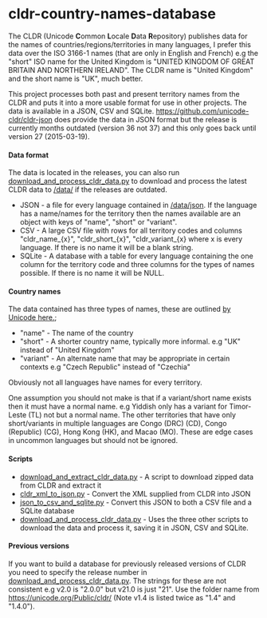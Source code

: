 # cldr-country-names-database

The CLDR (Unicode **C**ommon **L**ocale **D**ata **R**epository) publishes data for the names of countries/regions/territories in many languages, I prefer this data over the ISO 3166-1 names (that are only in English and French) e.g the "short" ISO name for the United Kingdom is "UNITED KINGDOM OF GREAT BRITAIN AND NORTHERN IRELAND". The CLDR name is "United Kingdom" and the short name is "UK", much better.

This project processes both past and present territory names from the CLDR and puts it into a more usable format for use in other projects. The data is available in a JSON, CSV and SQLite. https://github.com/unicode-cldr/cldr-json does provide the data in JSON format but the release is currently months outdated (version 36 not 37) and this only goes back until version 27 (2015-03-19).

#### Data format
The data is located in the releases, you can also run [download_and_process_cldr_data.py](download_and_process_cldr_data) to download and process the latest CLDR data to [/data/](./data/) if the releases are outdated.

* JSON - a file for every language contained in [/data/json](./data/json). If the language has a name/names for the territory then the names available are an object with keys of "name", "short" or "variant".
* CSV - A large CSV file with rows for all territory codes and columns "cldr_name_{x}", "cldr_short_{x}", "cldr_variant_{x} where x is every language. If there is no name it will be a blank string.
* SQLite - A database with a table for every language containing the one column for the territory code and three columns for the types of names possible. If there is no name it will be NULL.

#### Country names

The data contained has three types of names, these are outlined [by Unicode here.](http://cldr.unicode.org/translation/displaynames/country-names);

*  "name" - The name of the country
*  "short" - A shorter country name, typically more informal. e.g "UK" instead of "United Kingdom"
*  "variant" - An alternate name that may be appropriate in certain contexts e.g "Czech Republic" instead of "Czechia"

Obviously not all languages have names for every territory.

One assumption you should not make is that if a variant/short name exists then it must have a normal name. e.g Yiddish only has a variant for Timor-Leste (TL) not but a normal name. The other territories that have only short/variants in multiple languages are Congo (DRC) (CD), Congo (Republic) (CG), Hong Kong (HK), and Macao (MO). These are edge cases in uncommon languages but should not be ignored.

#### Scripts

* [download_and_extract_cldr_data.py](download_and_extract_cldr_data.py) - A script to download zipped data from CLDR and extract it
* [cldr_xml_to_json.py](cldr_xml_to_json.py) - Convert the XML supplied from CLDR into JSON
* [json_to_csv_and_sqlite.py](json_to_csv_and_sqlite.py) - Convert this JSON to both a CSV file and a SQLite database
* [download_and_process_cldr_data.py](download_and_process_cldr_data) - Uses the three other scripts to download the data and process it, saving it in JSON, CSV and SQLite.

#### Previous versions

If you want to build a database for previously released versions of CLDR you need to specify the release number in [download_and_process_cldr_data.py](download_and_process_cldr_data). The strings for these are not consistent e.g v2.0 is "2.0.0" but v21.0 is just "21". Use the folder name from https://unicode.org/Public/cldr/ (Note v1.4 is listed twice as "1.4" and "1.4.0").

